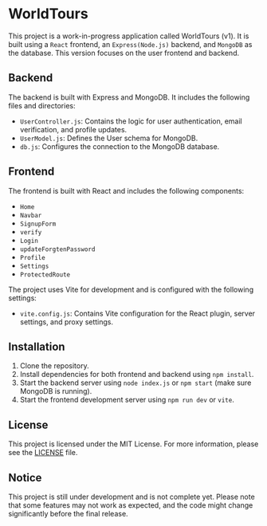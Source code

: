 # WorldTours

This project is a work-in-progress application called WorldTours (v1). It is built using a `React` frontend, an `Express(Node.js)` backend, and `MongoDB` as the database. This version focuses on the user frontend and backend.

## Backend

The backend is built with Express and MongoDB. It includes the following files and directories:

- `UserController.js`: Contains the logic for user authentication, email verification, and profile updates.
- `UserModel.js`: Defines the User schema for MongoDB.
- `db.js`: Configures the connection to the MongoDB database.

## Frontend

The frontend is built with React and includes the following components:

- `Home`
- `Navbar`
- `SignupForm`
- `verify`
- `Login`
- `updateForgtenPassword`
- `Profile`
- `Settings`
- `ProtectedRoute`

The project uses Vite for development and is configured with the following settings:

- `vite.config.js`: Contains Vite configuration for the React plugin, server settings, and proxy settings.

## Installation

1. Clone the repository.
2. Install dependencies for both frontend and backend using `npm install`.
3. Start the backend server using `node index.js` or `npm start` (make sure MongoDB is running).
4. Start the frontend development server using `npm run dev` or `vite`.

## License

This project is licensed under the MIT License. For more information, please see the [LICENSE](LICENSE) file.

## Notice

This project is still under development and is not complete yet. Please note that some features may not work as expected, and the code might change significantly before the final release.
